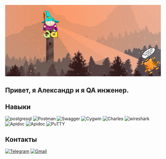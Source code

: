 ![Header](https://github.com/PrivedionAA/PrivedionAA/blob/main/assets/fonqa1.png)

## Привет, я Александр и я QA инженер.

## Навыки
![postgresql](https://img.shields.io/badge/-postgresql-000000?style=for-the-badge&logo=postgresql)
![Postman](https://img.shields.io/badge/-Postman-000000?style=for-the-badge&logo=postman)
![Swagger](https://img.shields.io/badge/-Swagger-000000?style=for-the-badge&logo=Swagger)
![Cygwin](https://img.shields.io/badge/-Cygwin-000000?style=for-the-badge&logo=v)
![Charles](https://img.shields.io/badge/-Charles-000000?style=for-the-badge&logo=Charles)
![wireshark](https://img.shields.io/badge/-wireshark-000000?style=for-the-badge&logo=wireshark)
![Apidoc](https://img.shields.io/badge/-Apidoc-000000?style=for-the-badge&logo=Apidoc)
![Apidoc](https://img.shields.io/badge/-Apidoc-000000?style=for-the-badge&logo=Apidoc)
![PuTTY](https://img.shields.io/badge/-PuTTY-000000?style=for-the-badge&logo=PuTTY)

## Контакты
[![Telegram](https://img.shields.io/badge/-Telegram-000000?style=for-the-badge&logo=Telegram)](https://t.me/San_Sanych_31)
[![Gmail](https://img.shields.io/badge/-Gmail-000000?style=for-the-badge&logo=Gmail)](https://mail.google.com/mail/u/0/#inbox?compose=new)